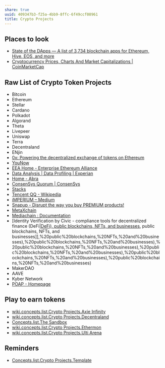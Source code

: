 ```yaml
---
share: true
uuid: 409347b3-f25a-4bb9-8ffc-6f49ccf08961
title: Crypto Projects
---
```

## Places to look

* [State of the DApps — A list of 3,734 blockchain apps for Ethereum, Hive, EOS, and more](https://www.stateofthedapps.com/)
* [Cryptocurrency Prices, Charts And Market Capitalizations | CoinMarketCap](https://coinmarketcap.com/)

## Raw List of Crypto Token Projects

* Bitcoin
* Ethereum
* Stellar
* Cardano
* Polkadot
* Algorand
* Theta
* Livepeer
* Uniswap
* Terra
* Decentraland
* ENjin
* [0x: Powering the decentralized exchange of tokens on Ethereum](https://0x.org/)
* [YouNow](https://www.younow.com/login)
* [EEA Home - Enterprise Ethereum Alliance](https://entethalliance.org/)
* [Data Analysis | Data Profiling | Experian](https://www.experian.com/data-quality/experian-pandora)
* [Home - Abra](https://www.abra.com/)
* [ConsenSys Quorum | ConsenSys](https://consensys.net/quorum/)
* [Stacks](https://www.stacks.co/)
* [Tencent QQ - Wikipedia](https://en.wikipedia.org/wiki/Tencent_QQ)
* [iMPERIUM – Medium](https://medium.com/@iMPERIUMcoin)
* [Snapup - Disrupt the way you buy PREMIUM products!](https://snapup.biz/)
* [MetaXchain](https://github.com/metaxchain)
* [Mediachain : Documentation](http://docs.mediachain.io/)
* [Identity Verification by Civic - compliance tools for decentralized finance (DeFi|[DeFi), public blockchains, NFTs, and businesses](/undefined), public blockchains, NFTs, and businesses]],%20public%20blockchains,%20NFTs,%20and%20businesses),%20public%20blockchains,%20NFTs,%20and%20businesses),%20public%20blockchains,%20NFTs,%20and%20businesses),%20public%20blockchains,%20NFTs,%20and%20businesses),%20public%20blockchains,%20NFTs,%20and%20businesses),%20public%20blockchains,%20NFTs,%20and%20businesses)
* MakerDAO
* AAVE
* Kyber Network
* [POAP - Homepage](https://poap.xyz/)

## Play to earn tokens

* [wiki.concepts.list.Crypto Projects.Axie Infinity](/undefined)
* [wiki.concepts.list.Crypto Projects.Decentraland](/undefined)
* [Concepts.list.The Sandbox](/undefined)
* [wiki.concepts.list.Crypto Projects.Ethermon](/undefined)
* [wiki.concepts.list.Crypto Projects.Ulti Arena](/undefined)

## Reminders

* [Concepts.list.Crypto Projects.Template](/undefined)
